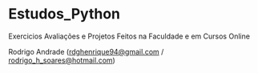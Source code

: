 # Estudos_Python

Exercicios Avaliações e Projetos 
Feitos na Faculdade e em Cursos Online

Rodrigo Andrade (rdghenrique94@gmail.com / rodrigo_h_soares@hotmail.com)

